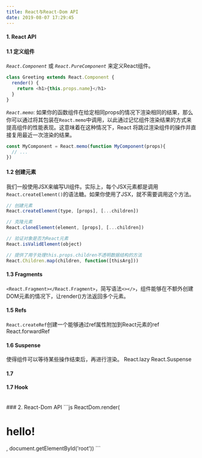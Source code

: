 ```yaml
---
title: React与React-Dom API
date: 2019-08-07 17:29:45
---
```

#### 1. React API
#### 1.1 定义组件
*`React.Component`* 或 *`React.PureComponent`* 来定义React组件。
```js
class Greeting extends React.Component {
  render() {
    return <h1>{this.props.name}</h1>
  }
}
```

*`React.memo`*: 如果你的函数组件在给定相同props的情况下渲染相同的结果，那么你可以通过将其包装在`React.memo`中调用，以此通过记忆组件渲染结果的方式来提高组件的性能表现。这意味着在这种情况下，React 将跳过渲染组件的操作并直接复用最近一次渲染的结果。
```js
const MyComponent = React.memo(function MyComponent(props){
  // ...
})
``` 

#### 1.2 创建元素
我们一般使用JSX来编写UI组件。实际上，每个JSX元素都是调用`React.createElement()`的语法糖。如果你使用了JSX，就不需要调用这个方法。
```js
// 创建元素
React.createElement(type, [props], [...children])

// 克隆元素
React.cloneElement(element, [props], [...children])

// 验证对象是否为React元素
React.isValidElement(object)

// 提供了用于处理this.props.children不透明数据结构的方法
React.Children.map(children, function([thisArg]))
```


#### 1.3 Fragments
`<React.Fragment></React.Fragment>`，简写语法`<></>`，组件能够在不额外创建DOM元素的情况下，让render()方法返回多个元素。

#### 1.5 Refs
`React.createRef`创建一个能够通过ref属性附加到React元素的ref
React.forwardRef

#### 1.6 Suspense
使得组件可以等待某些操作结束后，再进行渲染。
React.lazy
React.Suspense

#### 1.7


#### 1.7 Hook


<br/>
### 2. React-Dom API
```js
  ReactDom.render(<h1>hello!</h1>, document.getElementById('root'))
```

